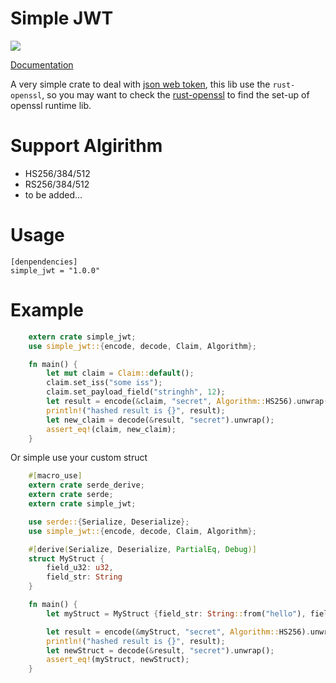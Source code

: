 Simple JWT
=============

[![](http://meritbadge.herokuapp.com/simple_jwt)](https://crates.io/crates/simple_jwt)

[Documentation](http://realli.github.io/simple_jwt/simple_jwt/)


A very simple crate to deal with [json web token](http://jwt.io), 
this lib use the `rust-openssl`, so you may want to check the
[rust-openssl](https://github.com/sfackler/rust-openssl) to find the
set-up of openssl runtime lib. 

# Support Algirithm
* HS256/384/512
* RS256/384/512
* to be added...

Usage
=======

```
[denpendencies]
simple_jwt = "1.0.0"
```

Example
===========

```rust
    extern crate simple_jwt;
    use simple_jwt::{encode, decode, Claim, Algorithm};

    fn main() {
        let mut claim = Claim::default();
        claim.set_iss("some iss");
        claim.set_payload_field("stringhh", 12);
        let result = encode(&claim, "secret", Algorithm::HS256).unwrap();
        println!("hashed result is {}", result);
        let new_claim = decode(&result, "secret").unwrap();
        assert_eq!(claim, new_claim);
    }

```

Or simple use your custom struct

```rust
    #[macro_use]
    extern crate serde_derive;
    extern crate serde;
    extern crate simple_jwt;

    use serde::{Serialize, Deserialize};
    use simple_jwt::{encode, decode, Claim, Algorithm};

    #[derive(Serialize, Deserialize, PartialEq, Debug)]
    struct MyStruct {
        field_u32: u32,
        field_str: String
    }

    fn main() {
        let myStruct = MyStruct {field_str: String::from("hello"), field_u32: 32};

        let result = encode(&myStruct, "secret", Algorithm::HS256).unwrap();
        println!("hashed result is {}", result);
        let newStruct = decode(&result, "secret").unwrap();
        assert_eq!(myStruct, newStruct);
    }
```

